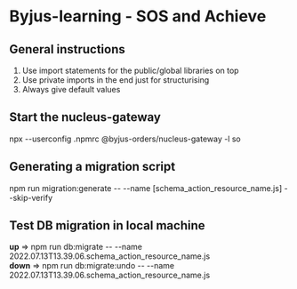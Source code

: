 # Byjus-learning - SOS and Achieve

## General instructions
1. Use import statements for the public/global libraries on top 
2. Use private imports in the end just for structurising
3. Always give default values

## Start the nucleus-gateway
npx --userconfig .npmrc  @byjus-orders/nucleus-gateway -l so

## Generating a migration script
npm run migration:generate -- --name [schema_action_resource_name.js] --skip-verify 
## Test DB migration in local machine
**up**  =>   npm run db:migrate -- --name 2022.07.13T13.39.06.schema_action_resource_name.js <br>
**down**  =>   npm run db:migrate:undo -- --name 2022.07.13T13.39.06.schema_action_resource_name.js


